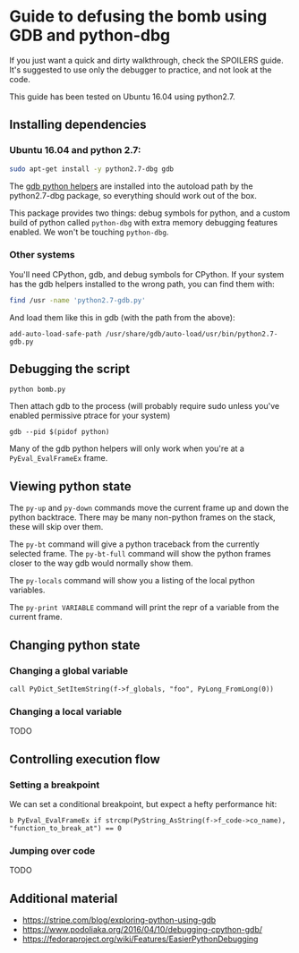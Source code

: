 
# Guide to defusing the bomb using GDB and python-dbg

If you just want a quick and dirty walkthrough, check the SPOILERS guide.
It's suggested to use only the debugger to practice, and not look at the code.

This guide has been tested on Ubuntu 16.04 using python2.7.

## Installing dependencies

### Ubuntu 16.04 and python 2.7:

```bash
sudo apt-get install -y python2.7-dbg gdb
```

The [gdb python helpers][gdb-python-helpers-2.7] are installed into the autoload path by the python2.7-dbg package, so everything should work out of the box.

This package provides two things: debug symbols for python, and a custom build of python called `python-dbg` with extra memory debugging features enabled. We won't be touching `python-dbg`.

[gdb-python-helpers-2.7]: https://github.com/python/cpython/blob/2.7/Tools/gdb/libpython.py

### Other systems

You'll need CPython, gdb, and debug symbols for CPython.
If your system has the gdb helpers installed to the wrong path, you can find them with:

```bash
find /usr -name 'python2.7-gdb.py'
```

And load them like this in gdb (with the path from the above):

```gdb
add-auto-load-safe-path /usr/share/gdb/auto-load/usr/bin/python2.7-gdb.py
```

## Debugging the script

```
python bomb.py
```

Then attach gdb to the process (will probably require sudo unless you've enabled permissive ptrace for your system)

```
gdb --pid $(pidof python)
```

Many of the gdb python helpers will only work when you're at a `PyEval_EvalFrameEx` frame.

## Viewing python state

The `py-up` and `py-down` commands move the current frame up and down the python backtrace.
There may be many non-python frames on the stack, these will skip over them.

The `py-bt` command will give a python traceback from the currently selected frame.
The `py-bt-full` command will show the python frames closer to the way gdb would normally show them.

The `py-locals` command will show you a listing of the local python variables.

The `py-print VARIABLE` command will print the repr of a variable from the current frame.

## Changing python state

### Changing a global variable

```
call PyDict_SetItemString(f->f_globals, "foo", PyLong_FromLong(0))
```

### Changing a local variable

TODO

## Controlling execution flow

### Setting a breakpoint

We can set a conditional breakpoint, but expect a hefty performance hit:

```
b PyEval_EvalFrameEx if strcmp(PyString_AsString(f->f_code->co_name), "function_to_break_at") == 0
```

### Jumping over code

TODO

## Additional material

* https://stripe.com/blog/exploring-python-using-gdb
* https://www.podoliaka.org/2016/04/10/debugging-cpython-gdb/
* https://fedoraproject.org/wiki/Features/EasierPythonDebugging

